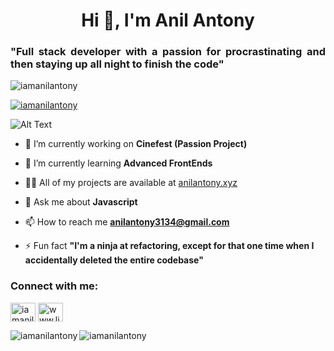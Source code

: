 <h1 align="center">Hi 👋, I'm Anil Antony</h1>
<h3 align="justify">"Full stack developer with a passion for procrastinating and then staying up all night to finish the code"</h3>

<p align="left"> <img src="https://komarev.com/ghpvc/?username=iamanilantony&label=Profile%20views&color=0e75b6&style=flat" alt="iamanilantony" /> </p>

<p align="left"> <a href="https://github.com/ryo-ma/github-profile-trophy"><img src="https://github-profile-trophy.vercel.app/?username=iamanilantony" alt="iamanilantony" /></a> </p>

![Alt Text](https://photos.app.goo.gl/JpYeh5HomMJgpx3v9)

- 🔭 I’m currently working on **Cinefest (Passion Project)**

- 🌱 I’m currently learning **Advanced FrontEnds**

- 👨‍💻 All of my projects are available at [anilantony.xyz](anilantony.xyz)

- 💬 Ask me about **Javascript**

- 📫 How to reach me **anilantony3134@gmail.com**

- ⚡ Fun fact **"I'm a ninja at refactoring, except for that one time when I accidentally deleted the entire codebase"**

<h3 align="left">Connect with me:</h3>
<p align="left">
<a href="https://twitter.com/iamanilantony" target="blank"><img align="center" src="https://raw.githubusercontent.com/rahuldkjain/github-profile-readme-generator/master/src/images/icons/Social/twitter.svg" alt="iamanilantony" height="30" width="40" /></a>
<a href="https://linkedin.com/in/www.linkedin.com/in/iamanilantony" target="blank"><img align="center" src="https://raw.githubusercontent.com/rahuldkjain/github-profile-readme-generator/master/src/images/icons/Social/linked-in-alt.svg" alt="www.linkedin.com/in/iamanilantony" height="30" width="40" /></a>
</p>

<p><img align="left" src="https://github-readme-stats.vercel.app/api/top-langs?username=iamanilantony&show_icons=true&locale=en&layout=compact" alt="iamanilantony" /></p>

<!-- <p>&nbsp;<img align="center" src="https://github-readme-stats.vercel.app/api?username=iamanilantony&show_icons=true&locale=en" alt="iamanilantony" /></p> -->

<p><img align="center" src="https://github-readme-streak-stats.herokuapp.com/?user=iamanilantony&" alt="iamanilantony" /></p>
